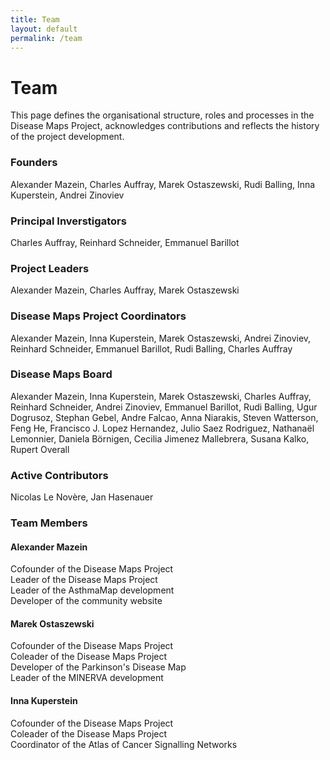 ```yaml
---
title: Team
layout: default
permalink: /team
---
```


# Team

This page defines the organisational structure, roles and processes in the  Disease Maps Project, acknowledges contributions and reflects the history of the project development.

### Founders

Alexander Mazein, Charles Auffray, Marek Ostaszewski, Rudi Balling, Inna Kuperstein, Andrei Zinoviev

### Principal Inverstigators

Charles Auffray, Reinhard Schneider, Emmanuel Barillot

### Project Leaders

Alexander Mazein, Charles Auffray, Marek Ostaszewski

### Disease Maps Project Coordinators

Alexander Mazein, Inna Kuperstein, Marek Ostaszewski, Andrei Zinoviev, Reinhard Schneider, Emmanuel Barillot, Rudi Balling, Charles Auffray

### Disease Maps Board

Alexander Mazein, Inna Kuperstein, Marek Ostaszewski, Charles Auffray, Reinhard Schneider, Andrei Zinoviev, Emmanuel Barillot, Rudi Balling, Ugur Dogrusoz, Stephan Gebel, Andre Falcao, Anna Niarakis, Steven Watterson, Feng He, Francisco J. Lopez Hernandez, Julio Saez Rodriguez, Nathanaël Lemonnier, Daniela Börnigen, Cecilia Jimenez Mallebrera, Susana Kalko, Rupert Overall

### Active Contributors

Nicolas Le Novère, Jan Hasenauer

### Team Members

#### Alexander Mazein
Cofounder of the Disease Maps Project  
Leader of the Disease Maps Project  
Leader of the AsthmaMap development  
Developer of the community website  

#### Marek Ostaszewski 
Cofounder of the Disease Maps Project  
Coleader of the Disease Maps Project  
Developer of the Parkinson's Disease Map  
Leader of the MINERVA development  

#### Inna Kuperstein 
Cofounder of the Disease Maps Project  
Coleader of the Disease Maps Project  
Coordinator of the Atlas of Cancer Signalling Networks  



